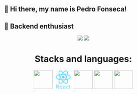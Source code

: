 <h2> 📌 Hi there, my name is Pedro Fonseca! </h2>
<h2> 🚀 Backend enthusiast </h2>
    
<div align="center">
  <img height="130em" src="https://github-readme-stats.vercel.app/api?username=pedrofnseca&show_icons=true&theme=dark&include_all_commits=true&count_private=true"/>
  <img height="130em" src="https://github-readme-stats.vercel.app/api/top-langs/?username=pedrofnseca&layout=compact&langs_count=7&theme=dark"/>
</div>

##

<div align="center" display: "inline_block">
<h1>Stacks and languages:</h1>
<img align="center" height="60" width="60" src="https://img.icons8.com/fluency/2x/node-js.png" >
<img align="center" height="60" width="60" src="https://raw.githubusercontent.com/devicons/devicon/master/icons/react/react-original-wordmark.svg" >
<img align="center" height="60" width="60" src="https://img.icons8.com/color/2x/javascript.png" >
<img align="center" height="60" width="60" src="https://img.icons8.com/color/2x/python.png" >
<img align="center" height="60" width="60" src="https://img.icons8.com/color/2x/mysql-logo.png" >
</div>
